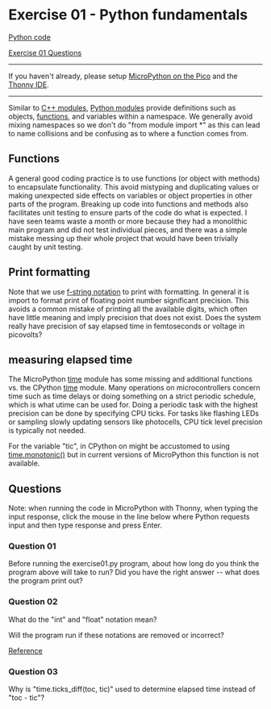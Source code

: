 # Exercise 01 - Python fundamentals

[Python code](./exercise01.py)

[Exercise 01 Questions](#questions)

---

If you haven't already, please setup
[MicroPython on the Pico](../doc/micropython.md)
and the
[Thonny IDE](../doc/thonny.md).

---

Similar to
[C++ modules](https://en.cppreference.com/w/cpp/language/modules),
[Python modules](https://docs.python.org/3/tutorial/modules.html)
provide definitions such as objects,
[functions](https://docs.python.org/3/tutorial/controlflow.html#defining-functions),
and variables within a namespace.
We generally avoid mixing namespaces so we don't do "from module import *" as this can lead to name collisions and be confusing as to where a function comes from.

## Functions

A general good coding practice is to use functions (or object with methods) to encapsulate functionality.
This avoid mistyping and duplicating values or making unexpected side effects on variables or object properties in other parts of the program.
Breaking up code into functions and methods also facilitates unit testing to ensure parts of the code do what is expected.
I have seen teams waste a month or more because they had a monolithic main program and did not test individual pieces, and there was a simple mistake messing up their whole project that would have been trivially caught by unit testing.

## Print formatting

Note that we use
[f-string notation](https://docs.python.org/3/tutorial/inputoutput.html#tut-f-strings)
to print with formatting.
In general it is import to format print of floating point number significant precision.
This avoids a common mistake of printing all the available digits, which often have little meaning and imply precision that does not exist.
Does the system really have precision of say elapsed time in femtoseconds or voltage in picovolts?

## measuring elapsed time

The MicroPython
[time](https://docs.micropython.org/en/latest/library/time.html)
module has some missing and additional functions vs. the CPython
[time](https://docs.python.org/3/library/time.html)
module.
Many operations on microcontrollers concern time such as time delays or doing something on a strict periodic schedule, which is what utime can be used for.
Doing a periodic task with the highest precision can be done by specifying CPU ticks.
For tasks like flashing LEDs or sampling slowly updating sensors like photocells, CPU tick level precision is typically not needed.

For the variable "tic", in CPython on might be accustomed to using
[time.monotonic()](https://docs.python.org/3/library/time.html#time.monotonic)
but in current versions of MicroPython this function is not available.

## Questions

Note: when running the code in MicroPython with Thonny, when typing the input response, click the mouse in the line below where Python requests input and then type response and press Enter.

### Question 01

Before running the exercise01.py program, about how long do you think the program above will take to run?
Did you have the right answer -- what does the program print out?

### Question 02

What do the "int" and "float" notation mean?

Will the program run if these notations are removed or incorrect?

[Reference](https://docs.python.org/3/library/typing.html)

### Question 03

Why is "time.ticks_diff(toc, tic)" used to determine elapsed time instead of "toc - tic"?
